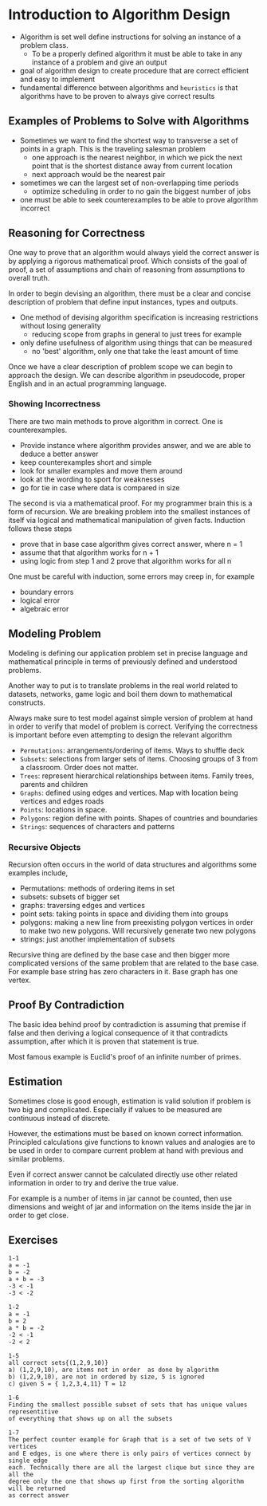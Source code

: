 # Introduction to Algorithm Design

- Algorithm is set well define instructions for solving an instance of a problem
  class.
  - To be a properly defined algorithm it must be able to take in any instance of
  a problem and give an output
- goal of algorithm design to create procedure that are correct efficient and easy
  to implement
- fundamental difference between algorithms and `heuristics` is that algorithms have
  to be proven to always give correct results

## Examples of Problems to Solve with Algorithms

- Sometimes we want to find the shortest way to transverse a set of points in a
graph. This is the traveling salesman problem
  - one approach is the nearest neighbor, in which we pick the next point that is
    the shortest distance away from current location
  - next approach would be the nearest pair
- sometimes we can the largest set of non-overlapping time periods
  - optimize scheduling in order to no gain the biggest number of jobs
- one must be able to seek counterexamples to be able to prove algorithm incorrect

## Reasoning for Correctness

One way to prove that an algorithm would always yield the correct answer is by
applying a rigorous mathematical proof. Which consists of the goal of proof,
a set of assumptions and chain of reasoning from assumptions to overall truth.

In order to begin devising an algorithm, there must be a clear and concise description
of problem that define input instances, types and outputs.

- One method of devising algorithm specification is increasing restrictions without
  losing generality
  - reducing scope from graphs in general to just trees for example
- only define usefulness of algorithm using things that can be measured
  - no 'best' algorithm, only one that take the least amount of time

Once we have a clear description of problem scope we can begin to approach the design.
We can describe algorithm in pseudocode, proper English and in an actual programming
language.

### Showing Incorrectness

There are two main methods to prove algorithm in correct. One is counterexamples.

- Provide instance where algorithm provides answer, and we are able to deduce
  a better answer
- keep counterexamples short and simple
- look for smaller examples and move them around
- look at the wording to sport for weaknesses
- go for tie in case where data is compared in size

The second is via a mathematical proof. For my programmer brain this is a form of
recursion. We are breaking problem into the smallest instances of itself via logical
and mathematical manipulation of given facts. Induction follows these steps

- prove that in base case algorithm gives correct answer, where n = 1
- assume that that algorithm works for n + 1
- using logic from step 1 and 2 prove that algorithm works for all n

One must be careful with induction, some errors may creep in, for example

- boundary errors
- logical error
- algebraic error

## Modeling Problem

Modeling is defining our application problem set in precise language and mathematical
principle in terms of previously defined and understood problems.

Another way to put is to translate problems in the real world related to datasets,
networks, game logic and boil them down to mathematical constructs.

Always make sure to test model against simple version of problem at hand in order
to verify that model of problem is correct. Verifying the correctness is important
before even attempting to design the relevant algorithm

- `Permutations`: arrangements/ordering of items. Ways to shuffle deck
- `Subsets`: selections from larger sets of items. Choosing groups of 3 from a classroom.
  Order does not matter.
- `Trees`: represent hierarchical relationships between items. Family trees,
  parents and children
- `Graphs`: defined using edges and vertices. Map with location being vertices
  and edges roads
- `Points`: locations in space.
- `Polygons`: region define with points. Shapes of countries and boundaries
- `Strings`: sequences of characters and patterns

### Recursive Objects

Recursion often occurs in the world of data structures and algorithms some examples
include,

- Permutations: methods of ordering items in set
- subsets: subsets of bigger set
- graphs: traversing edges and vertices
- point sets: taking points in space and dividing them into groups
- polygons: making a new line from preexisting polygon vertices in order to make
  two new polygons. Will recursively generate two new polygons
- strings: just another implementation of subsets

Recursive thing are defined by the base case and then bigger more complicated
versions of the same problem that are related to the base case. For example base
string has zero characters in it. Base graph has one vertex.

## Proof By Contradiction

The basic idea behind proof by contradiction is assuming that premise if false
and then deriving a logical consequence of it that contradicts assumption, after
which it is proven that statement is true.

Most famous example is Euclid's proof of an infinite number of primes.

## Estimation

Sometimes close is good enough, estimation is valid solution if problem is two big
and complicated. Especially if values to be measured are continuous instead of discrete.

However, the estimations must be based on known correct information. Principled
calculations give functions to known values and analogies are to be used in order
to compare current problem at hand with previous and similar problems.

Even if correct answer cannot be calculated directly use other related information
in order to try and derive the true value.

For example is a number of items in jar cannot be counted, then use dimensions and
weight of jar and information on the items inside the jar in order to get close.

## Exercises

```text
1-1
a = -1
b = -2
a + b = -3
-3 < -1
-3 < -2

1-2
a = -1
b = 2
a * b = -2
-2 < -1
-2 < 2

1-5
all correct sets{(1,2,9,10)}
a) (1,2,9,10), are items not in order  as done by algorithm
b) (1,2,9,10), are not in ordered by size, 5 is ignored
c) given S = { 1,2,3,4,11} T = 12

1-6
Finding the smallest possible subset of sets that has unique values representitive
of everything that shows up on all the subsets

1-7
The perfect counter example for Graph that is a set of two sets of V vertices
and E edges, is one where there is only pairs of vertices connect by single edge
each. Technically there are all the largest clique but since they are all the
degree only the one that shows up first from the sorting algorithm will be returned
as correct answer
```

